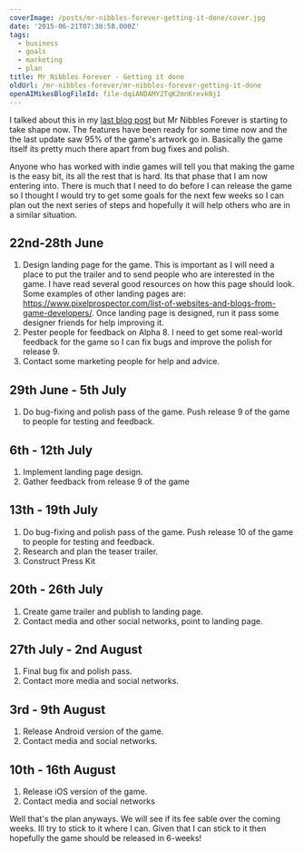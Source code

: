 ```yaml
---
coverImage: /posts/mr-nibbles-forever-getting-it-done/cover.jpg
date: '2015-06-21T07:30:58.000Z'
tags:
  - business
  - goals
  - marketing
  - plan
title: Mr Nibbles Forever - Getting it done
oldUrl: /mr-nibbles-forever/mr-nibbles-forever-getting-it-done
openAIMikesBlogFileId: file-dqiANDAMY2TqK2mnKrevkNj1
---
```


I talked about this in my [last blog post](https://www.mikecann.blog/myprojects/mr-nibbles-alpha-8/) but Mr Nibbles Forever is starting to take shape now. The features have been ready for some time now and the the last update saw 95% of the game's artwork go in. Basically the game itself its pretty much there apart from bug fixes and polish.

<!-- more -->

Anyone who has worked with indie games will tell you that making the game is the easy bit, its all the rest that is hard. Its that phase that I am now entering into. There is much that I need to do before I can release the game so I thought I would try to get some goals for the next few weeks so I can plan out the next series of steps and hopefully it will help others who are in a similar situation.

## 22nd-28th June

1. Design landing page for the game. This is important as I will need a place to put the trailer and to send people who are interested in the game. I have read several good resources on how this page should look. Some examples of other landing pages are: https://www.pixelprospector.com/list-of-websites-and-blogs-from-game-developers/. Once landing page is designed, run it pass some designer friends for help improving it.
2. Pester people for feedback on Alpha 8\. I need to get some real-world feedback for the game so I can fix bugs and improve the polish for release 9.
3. Contact some marketing people for help and advice.

## 29th June - 5th July

1. Do bug-fixing and polish pass of the game. Push release 9 of the game to people for testing and feedback.

## 6th - 12th July

1. Implement landing page design.
2. Gather feedback from release 9 of the game

## 13th - 19th July

1. Do bug-fixing and polish pass of the game. Push release 10 of the game to people for testing and feedback.
2. Research and plan the teaser trailer.
3. Construct Press Kit

## 20th - 26th July

1. Create game trailer and publish to landing page.
2. Contact media and other social networks, point to landing page.

## 27th July - 2nd August

1. Final bug fix and polish pass.
2. Contact more media and social networks.

## 3rd - 9th August

1. Release Android version of the game.
2. Contact media and social networks.

## 10th - 16th August

1. Release iOS version of the game.
2. Contact media and social networks

Well that's the plan anyways. We will see if its fee sable over the coming weeks. Ill try to stick to it where I can. Given that I can stick to it then hopefully the game should be released in 6-weeks!
